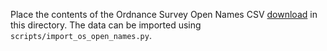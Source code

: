 Place the contents of the Ordnance Survey Open Names CSV [download](https://osdatahub.os.uk/downloads/open/OpenNames) in this directory. The data can be imported using `scripts/import_os_open_names.py`.
